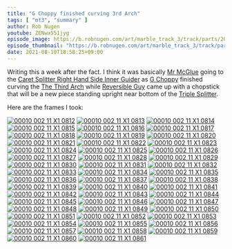 ```yaml
---
title: "G Choppy finished curving 3rd Arch"
tags: [ "mt3", "summary" ]
author: Rob Nugen
youtube: ZENwa551jyg
episode_image: https://b.robnugen.com/art/marble_track_3/track/parts/2021/2021_aug_10_candy_mama_holding_3rd_arch.jpg
episode_thumbnail: "https://b.robnugen.com/art/marble_track_3/track/parts/2021/thumbs/2021_aug_10_candy_mama_holding_3rd_arch.jpg"
date: 2021-08-10T18:58:25+09:00
---
```


Writing this a week after the fact.  I think it was basically [Mr McGlue](/workers/mr_mcglue/) going to the [Caret Splitter Right Hand Side Inner Guider](/parts/caret-splitter-right-hand-side-inner-guider/) as [G Choppy](/workers/g_choppy/) finished curving the [The Third Arch](/parts/the-third-arch/) while [Reversible Guy](/workers/reversible/) came up with a chopstick that will be a new piece standing upright near bottom of the [Triple Splitter](/parts/triple_splitter/).

Here are the frames I took:

[![00010 002 11 X1 0812](//b.robnugen.com/art/marble_track_3/frames/2021/thumbs/00010_002_11_X1_0812.jpg)](//b.robnugen.com/art/marble_track_3/frames/2021/00010_002_11_X1_0812.jpg)
[![00010 002 11 X1 0813](//b.robnugen.com/art/marble_track_3/frames/2021/thumbs/00010_002_11_X1_0813.jpg)](//b.robnugen.com/art/marble_track_3/frames/2021/00010_002_11_X1_0813.jpg)
[![00010 002 11 X1 0814](//b.robnugen.com/art/marble_track_3/frames/2021/thumbs/00010_002_11_X1_0814.jpg)](//b.robnugen.com/art/marble_track_3/frames/2021/00010_002_11_X1_0814.jpg)
[![00010 002 11 X1 0815](//b.robnugen.com/art/marble_track_3/frames/2021/thumbs/00010_002_11_X1_0815.jpg)](//b.robnugen.com/art/marble_track_3/frames/2021/00010_002_11_X1_0815.jpg)
[![00010 002 11 X1 0816](//b.robnugen.com/art/marble_track_3/frames/2021/thumbs/00010_002_11_X1_0816.jpg)](//b.robnugen.com/art/marble_track_3/frames/2021/00010_002_11_X1_0816.jpg)
[![00010 002 11 X1 0817](//b.robnugen.com/art/marble_track_3/frames/2021/thumbs/00010_002_11_X1_0817.jpg)](//b.robnugen.com/art/marble_track_3/frames/2021/00010_002_11_X1_0817.jpg)
[![00010 002 11 X1 0818](//b.robnugen.com/art/marble_track_3/frames/2021/thumbs/00010_002_11_X1_0818.jpg)](//b.robnugen.com/art/marble_track_3/frames/2021/00010_002_11_X1_0818.jpg)
[![00010 002 11 X1 0819](//b.robnugen.com/art/marble_track_3/frames/2021/thumbs/00010_002_11_X1_0819.jpg)](//b.robnugen.com/art/marble_track_3/frames/2021/00010_002_11_X1_0819.jpg)
[![00010 002 11 X1 0820](//b.robnugen.com/art/marble_track_3/frames/2021/thumbs/00010_002_11_X1_0820.jpg)](//b.robnugen.com/art/marble_track_3/frames/2021/00010_002_11_X1_0820.jpg)
[![00010 002 11 X1 0821](//b.robnugen.com/art/marble_track_3/frames/2021/thumbs/00010_002_11_X1_0821.jpg)](//b.robnugen.com/art/marble_track_3/frames/2021/00010_002_11_X1_0821.jpg)
[![00010 002 11 X1 0822](//b.robnugen.com/art/marble_track_3/frames/2021/thumbs/00010_002_11_X1_0822.jpg)](//b.robnugen.com/art/marble_track_3/frames/2021/00010_002_11_X1_0822.jpg)
[![00010 002 11 X1 0823](//b.robnugen.com/art/marble_track_3/frames/2021/thumbs/00010_002_11_X1_0823.jpg)](//b.robnugen.com/art/marble_track_3/frames/2021/00010_002_11_X1_0823.jpg)
[![00010 002 11 X1 0824](//b.robnugen.com/art/marble_track_3/frames/2021/thumbs/00010_002_11_X1_0824.jpg)](//b.robnugen.com/art/marble_track_3/frames/2021/00010_002_11_X1_0824.jpg)
[![00010 002 11 X1 0825](//b.robnugen.com/art/marble_track_3/frames/2021/thumbs/00010_002_11_X1_0825.jpg)](//b.robnugen.com/art/marble_track_3/frames/2021/00010_002_11_X1_0825.jpg)
[![00010 002 11 X1 0826](//b.robnugen.com/art/marble_track_3/frames/2021/thumbs/00010_002_11_X1_0826.jpg)](//b.robnugen.com/art/marble_track_3/frames/2021/00010_002_11_X1_0826.jpg)
[![00010 002 11 X1 0827](//b.robnugen.com/art/marble_track_3/frames/2021/thumbs/00010_002_11_X1_0827.jpg)](//b.robnugen.com/art/marble_track_3/frames/2021/00010_002_11_X1_0827.jpg)
[![00010 002 11 X1 0828](//b.robnugen.com/art/marble_track_3/frames/2021/thumbs/00010_002_11_X1_0828.jpg)](//b.robnugen.com/art/marble_track_3/frames/2021/00010_002_11_X1_0828.jpg)
[![00010 002 11 X1 0829](//b.robnugen.com/art/marble_track_3/frames/2021/thumbs/00010_002_11_X1_0829.jpg)](//b.robnugen.com/art/marble_track_3/frames/2021/00010_002_11_X1_0829.jpg)
[![00010 002 11 X1 0830](//b.robnugen.com/art/marble_track_3/frames/2021/thumbs/00010_002_11_X1_0830.jpg)](//b.robnugen.com/art/marble_track_3/frames/2021/00010_002_11_X1_0830.jpg)
[![00010 002 11 X1 0831](//b.robnugen.com/art/marble_track_3/frames/2021/thumbs/00010_002_11_X1_0831.jpg)](//b.robnugen.com/art/marble_track_3/frames/2021/00010_002_11_X1_0831.jpg)
[![00010 002 11 X1 0832](//b.robnugen.com/art/marble_track_3/frames/2021/thumbs/00010_002_11_X1_0832.jpg)](//b.robnugen.com/art/marble_track_3/frames/2021/00010_002_11_X1_0832.jpg)
[![00010 002 11 X1 0833](//b.robnugen.com/art/marble_track_3/frames/2021/thumbs/00010_002_11_X1_0833.jpg)](//b.robnugen.com/art/marble_track_3/frames/2021/00010_002_11_X1_0833.jpg)
[![00010 002 11 X1 0834](//b.robnugen.com/art/marble_track_3/frames/2021/thumbs/00010_002_11_X1_0834.jpg)](//b.robnugen.com/art/marble_track_3/frames/2021/00010_002_11_X1_0834.jpg)
[![00010 002 11 X1 0835](//b.robnugen.com/art/marble_track_3/frames/2021/thumbs/00010_002_11_X1_0835.jpg)](//b.robnugen.com/art/marble_track_3/frames/2021/00010_002_11_X1_0835.jpg)
[![00010 002 11 X1 0836](//b.robnugen.com/art/marble_track_3/frames/2021/thumbs/00010_002_11_X1_0836.jpg)](//b.robnugen.com/art/marble_track_3/frames/2021/00010_002_11_X1_0836.jpg)
[![00010 002 11 X1 0837](//b.robnugen.com/art/marble_track_3/frames/2021/thumbs/00010_002_11_X1_0837.jpg)](//b.robnugen.com/art/marble_track_3/frames/2021/00010_002_11_X1_0837.jpg)
[![00010 002 11 X1 0838](//b.robnugen.com/art/marble_track_3/frames/2021/thumbs/00010_002_11_X1_0838.jpg)](//b.robnugen.com/art/marble_track_3/frames/2021/00010_002_11_X1_0838.jpg)
[![00010 002 11 X1 0839](//b.robnugen.com/art/marble_track_3/frames/2021/thumbs/00010_002_11_X1_0839.jpg)](//b.robnugen.com/art/marble_track_3/frames/2021/00010_002_11_X1_0839.jpg)
[![00010 002 11 X1 0840](//b.robnugen.com/art/marble_track_3/frames/2021/thumbs/00010_002_11_X1_0840.jpg)](//b.robnugen.com/art/marble_track_3/frames/2021/00010_002_11_X1_0840.jpg)
[![00010 002 11 X1 0841](//b.robnugen.com/art/marble_track_3/frames/2021/thumbs/00010_002_11_X1_0841.jpg)](//b.robnugen.com/art/marble_track_3/frames/2021/00010_002_11_X1_0841.jpg)
[![00010 002 11 X1 0842](//b.robnugen.com/art/marble_track_3/frames/2021/thumbs/00010_002_11_X1_0842.jpg)](//b.robnugen.com/art/marble_track_3/frames/2021/00010_002_11_X1_0842.jpg)
[![00010 002 11 X1 0843](//b.robnugen.com/art/marble_track_3/frames/2021/thumbs/00010_002_11_X1_0843.jpg)](//b.robnugen.com/art/marble_track_3/frames/2021/00010_002_11_X1_0843.jpg)
[![00010 002 11 X1 0844](//b.robnugen.com/art/marble_track_3/frames/2021/thumbs/00010_002_11_X1_0844.jpg)](//b.robnugen.com/art/marble_track_3/frames/2021/00010_002_11_X1_0844.jpg)
[![00010 002 11 X1 0845](//b.robnugen.com/art/marble_track_3/frames/2021/thumbs/00010_002_11_X1_0845.jpg)](//b.robnugen.com/art/marble_track_3/frames/2021/00010_002_11_X1_0845.jpg)
[![00010 002 11 X1 0846](//b.robnugen.com/art/marble_track_3/frames/2021/thumbs/00010_002_11_X1_0846.jpg)](//b.robnugen.com/art/marble_track_3/frames/2021/00010_002_11_X1_0846.jpg)
[![00010 002 11 X1 0847](//b.robnugen.com/art/marble_track_3/frames/2021/thumbs/00010_002_11_X1_0847.jpg)](//b.robnugen.com/art/marble_track_3/frames/2021/00010_002_11_X1_0847.jpg)
[![00010 002 11 X1 0848](//b.robnugen.com/art/marble_track_3/frames/2021/thumbs/00010_002_11_X1_0848.jpg)](//b.robnugen.com/art/marble_track_3/frames/2021/00010_002_11_X1_0848.jpg)
[![00010 002 11 X1 0849](//b.robnugen.com/art/marble_track_3/frames/2021/thumbs/00010_002_11_X1_0849.jpg)](//b.robnugen.com/art/marble_track_3/frames/2021/00010_002_11_X1_0849.jpg)
[![00010 002 11 X1 0850](//b.robnugen.com/art/marble_track_3/frames/2021/thumbs/00010_002_11_X1_0850.jpg)](//b.robnugen.com/art/marble_track_3/frames/2021/00010_002_11_X1_0850.jpg)
[![00010 002 11 X1 0851](//b.robnugen.com/art/marble_track_3/frames/2021/thumbs/00010_002_11_X1_0851.jpg)](//b.robnugen.com/art/marble_track_3/frames/2021/00010_002_11_X1_0851.jpg)
[![00010 002 11 X1 0852](//b.robnugen.com/art/marble_track_3/frames/2021/thumbs/00010_002_11_X1_0852.jpg)](//b.robnugen.com/art/marble_track_3/frames/2021/00010_002_11_X1_0852.jpg)
[![00010 002 11 X1 0853](//b.robnugen.com/art/marble_track_3/frames/2021/thumbs/00010_002_11_X1_0853.jpg)](//b.robnugen.com/art/marble_track_3/frames/2021/00010_002_11_X1_0853.jpg)
[![00010 002 11 X1 0854](//b.robnugen.com/art/marble_track_3/frames/2021/thumbs/00010_002_11_X1_0854.jpg)](//b.robnugen.com/art/marble_track_3/frames/2021/00010_002_11_X1_0854.jpg)
[![00010 002 11 X1 0855](//b.robnugen.com/art/marble_track_3/frames/2021/thumbs/00010_002_11_X1_0855.jpg)](//b.robnugen.com/art/marble_track_3/frames/2021/00010_002_11_X1_0855.jpg)
[![00010 002 11 X1 0856](//b.robnugen.com/art/marble_track_3/frames/2021/thumbs/00010_002_11_X1_0856.jpg)](//b.robnugen.com/art/marble_track_3/frames/2021/00010_002_11_X1_0856.jpg)
[![00010 002 11 X1 0857](//b.robnugen.com/art/marble_track_3/frames/2021/thumbs/00010_002_11_X1_0857.jpg)](//b.robnugen.com/art/marble_track_3/frames/2021/00010_002_11_X1_0857.jpg)
[![00010 002 11 X1 0858](//b.robnugen.com/art/marble_track_3/frames/2021/thumbs/00010_002_11_X1_0858.jpg)](//b.robnugen.com/art/marble_track_3/frames/2021/00010_002_11_X1_0858.jpg)
[![00010 002 11 X1 0859](//b.robnugen.com/art/marble_track_3/frames/2021/thumbs/00010_002_11_X1_0859.jpg)](//b.robnugen.com/art/marble_track_3/frames/2021/00010_002_11_X1_0859.jpg)
[![00010 002 11 X1 0860](//b.robnugen.com/art/marble_track_3/frames/2021/thumbs/00010_002_11_X1_0860.jpg)](//b.robnugen.com/art/marble_track_3/frames/2021/00010_002_11_X1_0860.jpg)
[![00010 002 11 X1 0861](//b.robnugen.com/art/marble_track_3/frames/2021/thumbs/00010_002_11_X1_0861.jpg)](//b.robnugen.com/art/marble_track_3/frames/2021/00010_002_11_X1_0861.jpg)
